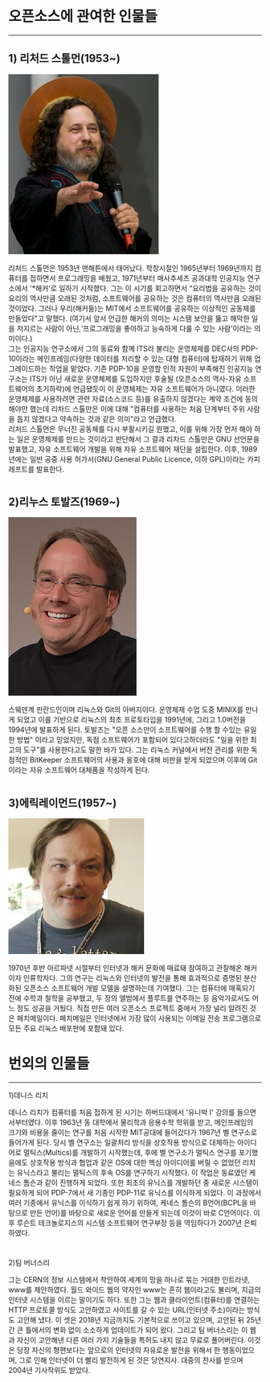 # 오픈소스에 관여한 인물들

---

## 1\) 리처드 스톨먼\(1953~\)

![](/assets/Stallman.png)

리처드 스톨먼은 1953년 맨해튼에서 태어났다. 학창시절인 1965년부터 1969년까지 컴퓨터를 접하면서 프로그래밍을 배웠고, 1971년부터 매사추세츠 공과대학 인공지능 연구소에서 '\*해커'로 일하기 시작했다. 그는 이 시기를 회고하면서 “요리법을 공유하는 것이 요리의 역사만큼 오래된 것처럼, 소프트웨어를 공유하는 것은 컴퓨터의 역사만큼 오래된 것이었다. 그러나 우리\(해커들\)는 MIT에서 소프트웨어를 공유하는 이상적인 공동체를 만들었다"고 말했다. \(여기서 앞서 언급한 해커의 의미는 시스템 보안을 뚫고 해악한 일을 저지르는 사람이 아닌,‘프로그래밍을 좋아하고 능숙하게 다룰 수 있는 사람'이라는 의미이다.\)  
 그는 인공지능 연구소에서 그의 동료와 함께 ITS라 불리는 운영체제를 DEC사의 PDP-10이라는 메인프레임\(다양한 데이터를 처리할 수 있는 대형 컴퓨터\)에 탑재하기 위해 업그레이드하는 작업을 맡았다. 기존 PDP-10을 운영할 인적 자원이 부족해진 인공지능 연구소는 ITS가 아닌 새로운 운영체제를 도입하지만 후술될 \(오픈소스의 역사-자유 소프트웨어의 초기하락\)에 언급됐듯이 이 운영체제는 자유 소프트웨어가 아니였다. 이러한 운영체제를 사용하려면 관련 자료\(소스코드 등\)를 유출하지 않겠다는 계약 조건에 동의해야만 했는데 리차드 스톨만은 이에 대해 "컴퓨터를 사용하는 처음 단계부터 주위 사람을 돕지 않겠다고 약속하는 것과 같은 의미"라고 언급했다.  
 리처드 스톨먼은 무너진 공동체를 다시 부활시키길 원했고, 이를 위해 가장 먼저 해야 하는 일은 운영체제를 만드는 것이라고 판단해서 그 결과 리차드 스톨만은 GNU 선언문을 발표했고, 자유 소프트웨어 개발을 위해 자유 소프트웨어 재단을 설립한다. 이후, 1989년에는 일반 공중 사용 허가서\(GNU General Public Licence, 이하 GPL\)이라는 카피레프트를 발표한다.

# 

## 2\)리누스 토발즈\(1969~\)

![](/assets/Linus_Torvalds.jpg)

스웨덴계 핀란드인이며 리눅스와 Git의 아버지이다. 운영체제 수업 도중 MINIX를 만나게 되었고 이를 기반으로 리눅스의 최초 프로토타입을 1991년에, 그리고 1.0버전을 1994년에 발표하게 된다. 토발즈는 "오픈 소스만이 소프트웨어를 수행 할 수있는 유일한 방법" 이라고 믿었지만, 독점 소프트웨어가 포함되어 있다고하더라도 "일을 위한 최고의 도구"를 사용한다고도 말한 바가 있다. 그는 리눅스 커널에서 버전 관리를 위한 독점적인 BitKeeper 소프트웨어의 사용과 옹호에 대해 비판을 받게 되었으며 이후에 Git이라는 자유 소프트웨어 대체품을 작성하게 된다.

# 

## 3\)에릭레이먼드\(1957~\)

![](/assets/eric-s-raymond.jpg)

1970년 후반 아르파넷 시절부터 인터넷과 해커 문화에 매료돼 참여하고 관찰해온 해커이자 인류학자다. 그의 연구는 리눅스와 인터넷의 발전을 통해 효과적으로 증명된 분산화된 오픈소스 소프트웨어 개발 모델을 설명하는데 기여했다. 그는 컴퓨터에 매혹되기 전에 수학과 철학을 공부했고, 두 장의 앨범에서 플루트를 연주하는 등 음악가로서도 어느 정도 성공을 거뒀다. 직접 만든 여러 오픈소스 프로젝트 중에서 가장 널리 알려진 것은 페치메일이다. 페치메일은 인터넷에서 가장 많이 사용되는 이메일 전송 프로그램으로 모든 주요 리눅스 배포판에 포함돼 있다.

# 번외의 인물들

---

1\)데니스 리치

데니스 리치가 컴퓨터를 처음 접하게 된 시기는 하버드대에서 '유니박 I' 강의를 들으면서부터였다. 이후 1963년 동 대학에서 물리학과 응용수학 학위를 받고, 메인프레임의 크기와 비용을 줄이는 연구를 처음 시작한 MIT공대에 들어갔다가 1967년 벨 연구소로 들어가게 된다. 당시 벨 연구소는 일괄처리 방식을 상호작용 방식으로 대체하는 아이디어로 멀틱스\(Multics\)를 개발하기 시작했는데, 후에 벨 연구소가 멀틱스 연구를 포기했음에도 상호작용 방식과 협업과 같은 OS에 대한 핵심 아이디어를 버릴 수 없었던 리치는 유닉스라고 불리는 멀틱스의 후속 OS를 연구하기 시작했다. 이 작업은 동료였던 케네스 톰슨과 같이 진행하게 되었다. 또한 최초의 유닉스를 개발하던 중 새로운 시스템이 필요하게 되어 PDP-7에서 새 기종인 PDP-11로 유닉스를 이식하게 되었다. 이 과정에서 여러 기종에서 유닉스를 이식하기 쉽게 하기 위하여, 케네스 톰슨의 B언어\(BCPL을 바탕으로 만든 언어\)를 바탕으로 새로운 언어를 만들게 되는데 이것이 바로 C언어이다. 이후 루슨트 테크놀로지스의 시스템 소프트웨어 연구부장 등을 역임하다가 2007년 은퇴하였다.

# 

2\)팀 버너스리

그는 CERN의 정보 시스템에서 착안하여 세계의 망을 하나로 묶는 거대한 인트라넷, www를 제안하였다. 월드 와이드 웹의 약자인 www는 흔히 웹이라고도 불리며, 지금의 인터넷 시스템을 이르는 말이기도 하다. 또한 그는 웹과 클라이언트\(컴퓨터\)를 연결하는 HTTP 프로토콜 방식도 고안하였고 사이트를 갈 수 있는 URL\(인터넷 주소\)이라는 방식도 고안해 냈다. 이 셋은 2018년 지금까지도 기본적으로 쓰이고 있으며, 고안된 뒤 25년간 큰 틀에서의 변화 없이 소소하게 업데이트가 되어 왔다. 그리고 팀 버너스리는 이 웹과 자신이 고안해낸 다른 여러 가지 기술들을 특허도 내지 않고 무료로 풀어버린다. 이것은 당장 자신의 형편보다는 앞으로의 인터넷의 자유로운 발전을 위해서 한 행동이었으며, 그로 인해 인터넷이 더 빨리 발전하게 된 것은 당연지사. 대중의 찬사를 받으며 2004년 기사작위도 받았다.

